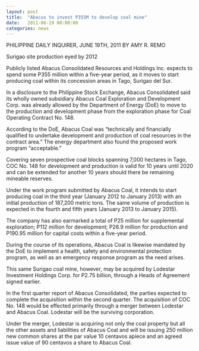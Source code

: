```yaml
---
layout: post
title:  "Abacus to invest P355M to develop coal mine"
date:   2011-06-19 00:00:00
categories: news
---
```

PHILIPPINE DAILY INQUIRER, JUNE 19TH, 2011
BY AMY R. REMO

Surigao site production eyed by 2012

Publicly listed Abacus Consolidated Resources and Holdings Inc. expects to spend some P355 million within a five-year period, as it moves to start producing coal within its concession areas in Tago, Surigao del Sur.

In a disclosure to the Philippine Stock Exchange, Abacus Consolidated said its wholly owned subsidiary Abacus Coal Exploration and Development Corp. was already allowed by the Department of Energy (DoE) to move to the production and development phase from the exploration phase for Coal Operating Contract No. 148.

According to the DoE, Abacus Coal was “technically and financially qualified to undertake development and production of coal resources in the contract area.” The energy department also found the proposed work program “acceptable.”

Covering seven prospective coal blocks spanning 7,000 hectares in Tago, COC No. 148 for development and production is valid for 10 years until 2020 and can be extended for another 10 years should there be remaining mineable reserves.

Under the work program submitted by Abacus Coal, it intends to start producing coal in the third year (January 2012 to January 2013) with an initial production of 187,200 metric tons. The same volume of production is expected in the fourth and fifth years (January 2013 to January 2015).

The company has also earmarked a total of P25 million for supplemental exploration; P112 million for development; P26.9 million for production and P190.95 million for capital costs within a five-year period.

During the course of its operations, Abacus Coal is likewise mandated by the DoE to implement a health, safety and environmental protection program, as well as an emergency response program as the need arises.

This same Surigao coal mine, however, may be acquired by Lodestar Investment Holdings Corp. for P2.75 billion, through a Heads of Agreement signed earlier.

In the first quarter report of Abacus Consolidated, the parties expected to complete the acquisition within the second quarter. The acquisition of COC No. 148 would be effected primarily through a merger between Lodestar and Abacus Coal. Lodestar will be the surviving corporation.

Under the merger, Lodestar is acquiring not only the coal property but all the other assets and liabilities of Abacus Coal and will be issuing 250 million new common shares at the par value 10 centavos apiece and an agreed issue value of 90 centavos a share to Abacus Coal.